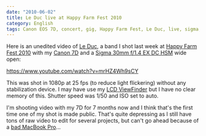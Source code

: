 ```yaml
---
date: "2010-06-02"
title: Le Duc live at Happy Farm Fest 2010
category: English
tags: Canon EOS 7D, concert, gig, Happy Farm Fest, Le Duc, live, sigma, Video, YouTube
---
```


Here is an unedited video of
[Le Duc](https://www.facebook.com/group.php?gid=20312134675), a band I shot last
week at [Happy Farm Fest 2010](https://happyfarmfest.com) with my
[Canon 7D](https://amzn.com/B002NEGTTW/?tag=kevideld-20) and a
[Sigma 30mm f/1.4 EX DC HSM](https://amzn.com/B0007U0GZM/?tag=kevideld-20) wide
open:

https://www.youtube.com/watch?v=mrHZ4Wh9sCY

This was shot in 1080p at 25 fps (to reduce light flickering) without any
stabilization device. I may have use my
[LCD ViewFinder](https://amzn.com/B003A2BU5E/?tag=kevideld-20) but I have no
clear memory of this. Shutter speed was 1/50 and ISO set to auto.

I'm shooting video with my 7D for 7 months now and I think that's the first time
one of my shot is made public. That's quite depressing as I still have tons of
raw video to edit for several projects, but can't go ahead because of a
[bad MacBook Pro](https://kevin.deldycke.com/2009/12/macosx-is-irritating/#comment-7158)...

